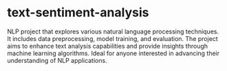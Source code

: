 # text-sentiment-analysis
NLP project that explores various natural language processing techniques. It includes data preprocessing, model training, and evaluation. The project aims to enhance text analysis capabilities and provide insights through machine learning algorithms. Ideal for anyone interested in advancing their understanding of NLP applications.
